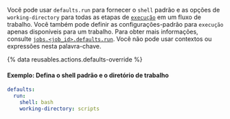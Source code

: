 Você pode usar `defaults.run` para fornecer o `shell` padrão e as opções de `working-directory` para todas as etapas de [`execução`](/actions/using-workflows/workflow-syntax-for-github-actions#jobsjob_idstepsrun) em um fluxo de trabalho. Você também pode definir as configurações-padrão para `execução` apenas disponíveis para um trabalho. Para obter mais informações, consulte [`jobs.<job_id>.defaults.run`](/actions/using-workflows/workflow-syntax-for-github-actions#jobsjob_iddefaultsrun). Você não pode usar contextos ou expressões nesta palavra-chave.

{% data reusables.actions.defaults-override %}

#### Exemplo: Defina o shell padrão e o diretório de trabalho

```yaml
defaults:
  run:
    shell: bash
    working-directory: scripts
```
